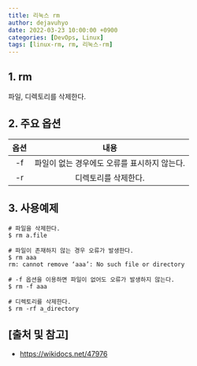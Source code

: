 ```yaml
---
title: 리눅스 rm
author: dejavuhyo
date: 2022-03-23 10:00:00 +0900
categories: [DevOps, Linux]
tags: [linux-rm, rm, 리눅스-rm]
---
```


## 1. rm
파일, 디렉토리를 삭제한다.

## 2. 주요 옵션

| 옵션 | 내용 |
|:-----:|:-----:|
| -f | 파일이 없는 경우에도 오류를 표시하지 않는다. |
| -r | 디렉토리를 삭제한다. |

## 3. 사용예제

```shell
# 파일을 삭제한다.
$ rm a.file

# 파일이 존재하지 않는 경우 오류가 발생한다.
$ rm aaa
rm: cannot remove ‘aaa’: No such file or directory

# -f 옵션을 이용하면 파일이 없어도 오류가 발생하지 않는다.
$ rm -f aaa

# 디렉토리를 삭제한다.
$ rm -rf a_directory
```

## [출처 및 참고]
* <https://wikidocs.net/47976>
